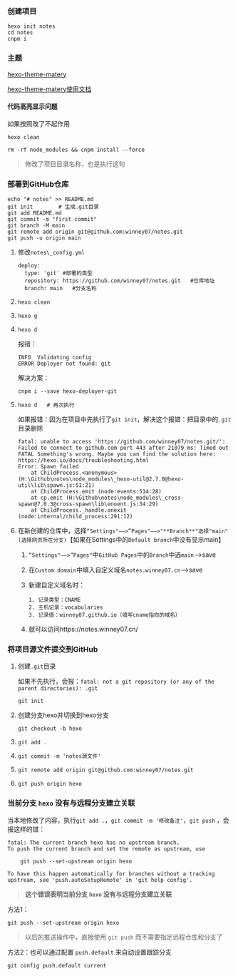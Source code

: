 ### 创建项目

```
hexo init notes
cd notes
cnpm i
```

### 主题

[hexo-theme-matery](https://github.com/blinkfox/hexo-theme-matery)

[hexo-theme-matery使用文档](https://github.com/blinkfox/hexo-theme-matery/blob/master/README_CN.md)

#### 代码高亮显示问题

如果按照改了不起作用

```
hexo clean
```

```
rm -rf node_modules && cnpm install --force
```

> 修改了项目目录名称，也是执行这句

### 部署到GitHub仓库

```
echo "# notes" >> README.md
git init        # 生成.git目录
git add README.md
git commit -m "first commit"
git branch -M main
git remote add origin git@github.com:winney07/notes.git
git push -u origin main
```

1. 修改`notes\_config.yml`

   ```
   deploy:
     type: 'git' #部署的类型
     repository: https://github.com/winney07/notes.git   #仓库地址
     branch: main   #分支名称 
   ```

2. ```
   hexo clean
   ```

3. ```
   hexo g
   ```

4. ```
   hexo d
   ```

   报错：

   ```
   INFO  Validating config
   ERROR Deployer not found: git
   ```

   解决方案：

   ```
   cnpm i --save hexo-deployer-git
   ```

5. ```
   hexo d   # 再次执行
   ```

   

   如果报错：因为在项目中先执行了`git init`，解决这个报错：把目录中的`.git`目录删除

   ```
   fatal: unable to access 'https://github.com/winney07/notes.git/': Failed to connect to github.com port 443 after 21079 ms: Timed out
   FATAL Something's wrong. Maybe you can find the solution here: https://hexo.io/docs/troubleshooting.html
   Error: Spawn failed
       at ChildProcess.<anonymous> (H:\Github\notes\node_modules\_hexo-util@2.7.0@hexo-util\lib\spawn.js:51:21)
       at ChildProcess.emit (node:events:514:28)
       at cp.emit (H:\Github\notes\node_modules\_cross-spawn@7.0.3@cross-spawn\lib\enoent.js:34:29)
       at ChildProcess._handle.onexit (node:internal/child_process:291:12)
   ```

6. 在新创建的仓库中，选择`“Settings"——>”Pages"——>"**Branch**"选择"main"(选择网页所在分支)`【如果在Settings中的`Default branch`中没有显示main】

   1. `“Settings"——>”Pages"`中`GitHub Pages`中的`Branch`中选`main`-->save

   2. 在`Custom domain`中填入自定义域名`notes.winney07.cn`-->save

   3. 新建自定义域名时：

      ```
      1. 记录类型：CNAME
      2. 主机记录：vocabularies
      3. 记录值：winney07.github.io（填写cname指向的域名）
      ```

   4. 就可以访问https://notes.winney07.cn/

### 将项目源文件提交到GitHub

1. 创建`.git`目录

   如果不先执行，会报：`fatal: not a git repository (or any of the parent directories): .git`

   ```
   git init
   ```

2. 创建分支hexo并切换到hexo分支

   ```
   git checkout -b hexo 
   ```

3. ```
   git add .
   ```

4. ```
   git commit -m 'notes源文件'
   ```

5. ```
   git remote add origin git@github.com:winney07/notes.git
   ```

6. ```
   git push origin hexo
   ```

### 当前分支 `hexo` 没有与远程分支建立关联

当本地修改了内容，执行`git add .`，`git commit -m '修改备注'`，`git push` ，会报这样的错：

```
fatal: The current branch hexo has no upstream branch.
To push the current branch and set the remote as upstream, use

    git push --set-upstream origin hexo

To have this happen automatically for branches without a tracking
upstream, see 'push.autoSetupRemote' in 'git help config'.
```

> **这个错误表明当前分支 `hexo` 没有与远程分支建立关联**

方法1：

```
git push --set-upstream origin hexo
```

> 以后的推送操作中，直接使用 `git push` 而不需要指定远程仓库和分支了

方法2：也可以通过配置 `push.default` 来自动设置跟踪分支

```
git config push.default current
```
